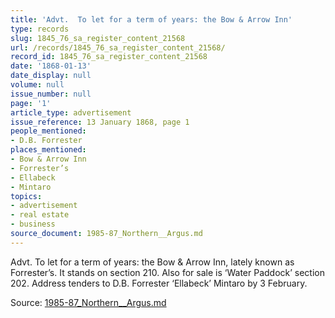 ```yaml
---
title: 'Advt.  To let for a term of years: the Bow & Arrow Inn'
type: records
slug: 1845_76_sa_register_content_21568
url: /records/1845_76_sa_register_content_21568/
record_id: 1845_76_sa_register_content_21568
date: '1868-01-13'
date_display: null
volume: null
issue_number: null
page: '1'
article_type: advertisement
issue_reference: 13 January 1868, page 1
people_mentioned:
- D.B. Forrester
places_mentioned:
- Bow & Arrow Inn
- Forrester’s
- Ellabeck
- Mintaro
topics:
- advertisement
- real estate
- business
source_document: 1985-87_Northern__Argus.md
---
```


Advt.  To let for a term of years: the Bow & Arrow Inn, lately known as Forrester’s.  It stands on section 210.  Also for sale is ‘Water Paddock’ section 202.  Address tenders to D.B. Forrester ‘Ellabeck’ Mintaro by 3 February.

Source: [1985-87_Northern__Argus.md](/downloads/markdown/1985-87_Northern__Argus.md)
